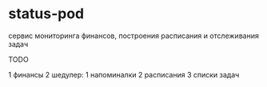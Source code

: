 # status-pod
сервис мониторинга финансов, построения расписания и отслеживания задач


TODO

1 финансы
2 шедулер:
  1 напоминалки
  2 расписания
  3 списки задач
